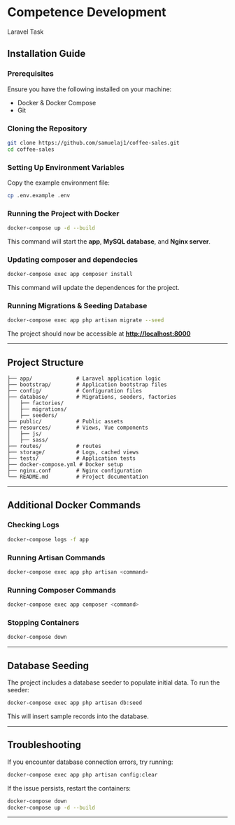 # Competence Development
Laravel Task

## Installation Guide

### Prerequisites

Ensure you have the following installed on your machine:

- Docker & Docker Compose
- Git

### Cloning the Repository

```sh
git clone https://github.com/samuelaj1/coffee-sales.git
cd coffee-sales
```

### Setting Up Environment Variables

Copy the example environment file:

```sh
cp .env.example .env
```

### Running the Project with Docker

```sh
docker-compose up -d --build
```
This command will start the **app**, **MySQL database**, and **Nginx server**.

### Updating composer and dependecies
```sh
docker-compose exec app composer install
```
This command will update the dependences for the project.

### Running Migrations & Seeding Database

```sh
docker-compose exec app php artisan migrate --seed
```

[//]: # (### &#40;OPTIONAL&#41; Running Laravel Development Server &#40;if not using Nginx&#41;)

[//]: # ()
[//]: # (```sh)

[//]: # (docker-compose exec app php artisan serve --host=0.0.0.0 --port=8000)

[//]: # (```)

The project should now be accessible at [**http://localhost:8000**](http://localhost:8000)

---

## Project Structure

```
├── app/              # Laravel application logic
├── bootstrap/        # Application bootstrap files
├── config/           # Configuration files
├── database/         # Migrations, seeders, factories
│   ├── factories/
│   ├── migrations/
│   ├── seeders/
├── public/           # Public assets
├── resources/        # Views, Vue components
│   ├── js/
│   ├── sass/
├── routes/           # routes
├── storage/          # Logs, cached views
├── tests/            # Application tests
├── docker-compose.yml # Docker setup
├── nginx.conf        # Nginx configuration
└── README.md         # Project documentation
```

---

## Additional Docker Commands

### Checking Logs

```sh
docker-compose logs -f app
```

### Running Artisan Commands

```sh
docker-compose exec app php artisan <command>
```

### Running Composer Commands

```sh
docker-compose exec app composer <command>
```

### Stopping Containers

```sh
docker-compose down
```

---

## Database Seeding

The project includes a database seeder to populate initial data. To run the seeder:

```sh
docker-compose exec app php artisan db:seed
```

This will insert sample records into the database.

---

## Troubleshooting

If you encounter database connection errors, try running:

```sh
docker-compose exec app php artisan config:clear
```

If the issue persists, restart the containers:

```sh
docker-compose down
docker-compose up -d --build
```

---
